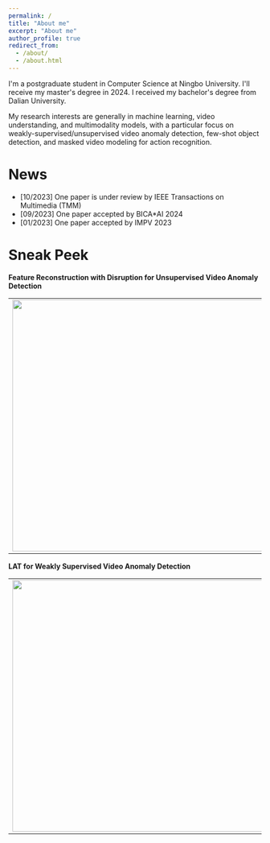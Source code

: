 ```yaml
---
permalink: /
title: "About me"
excerpt: "About me"
author_profile: true
redirect_from: 
  - /about/
  - /about.html
---
```


I'm a postgraduate student in Computer Science at Ningbo University. I'll receive my master's degree in 2024. I received my bachelor's degree from Dalian University.

My research interests are generally in machine learning, video understanding, and multimodality models, with a particular focus on weakly-supervised/unsupervised video anomaly detection, few-shot object detection, and masked video modeling for action recognition.

News
======
* [10/2023] One paper is under review by IEEE Transactions on Multimedia (TMM)
* [09/2023] One paper accepted by BICA*AI 2024
* [01/2023] One paper accepted by IMPV 2023

Sneak Peek
======
**Feature Reconstruction with Disruption for Unsupervised Video Anomaly Detection**

<table>
    <tr>
        <td ><center><img src="https://chenchentao1024.github.io/images/FRD-UVAD-1.png" width=500/></center></td>
        <td ><center><img src="https://chenchentao1024.github.io/images/FRD-UVAD-2.PNG" width=500/></center></td>
    </tr>
</table>



**LAT for Weakly Supervised Video Anomaly Detection**
<table>
    <tr>
        <td ><center><img src="https://chenchentao1024.github.io/images/LAT-1.png" width=500/></center></td>
        <td ><center><img src="https://chenchentao1024.github.io/images/LAT-2.png" width=500/></center></td>
    </tr>
</table>
